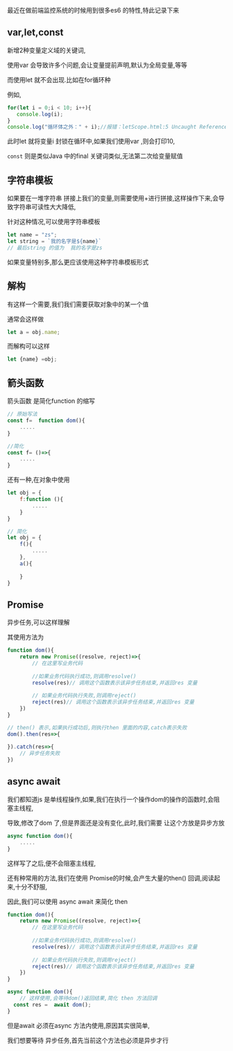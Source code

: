 

最近在做前端监控系统的时候用到很多es6 的特性,特此记录下来

## var,let,const

新增2种变量定义域的关键词,

使用var 会导致许多个问题,会让变量提前声明,默认为全局变量,等等



而使用let 就不会出现.比如在for循环种

例如,

```js
for(let i = 0;i < 10; i++){
   console.log(i);
}
console.log("循环体之外：" + i);//报错：letScope.html:5 Uncaught ReferenceError: i is not defined

```

此时let 就将变量i 封锁在循环中,如果我们使用var ,则会打印10,

`const` 则是类似Java 中的final 关键词类似,无法第二次给变量赋值

## 字符串模板

如果要在一堆字符串 拼接上我们的变量,则需要使用+进行拼接,这样操作下来,会导致字符串可读性大大降低,

针对这种情况,可以使用字符串模板

```js
let name = "zs";
let string = `我的名字是${name}`
// 最后string 的值为  我的名字是zs


```

如果变量特别多,那么更应该使用这种字符串模板形式

## 解构

有这样一个需要,我们我们需要获取对象中的某一个值

通常会这样做

```js
let a = obj.name;
```

而解构可以这样

```js
let {name} =obj;
```

## 箭头函数

箭头函数 是简化function 的缩写

```js
// 原始写法
const f=  function dom(){
    .....
}

//简化
const f= ()=>{
    .....
}
```

还有一种,在对象中使用

```js
let obj = {
    f:function (){
    	.....
	}
}

// 简化
let obj = {
    f(){
    	.....
	},
    a(){
        
    }
}

```





## Promise 

异步任务,可以这样理解

其使用方法为

```js
function dom(){
    return new Promise((resolve, reject)=>{
        // 在这里写业务代码
        
        //如果业务代码执行成功,则调用resolve()
        resolve(res)// 调用这个函数表示该异步任务结束,并返回res 变量
        
        // 如果业务代码执行失败,则调用reject()
        reject(res)// 调用这个函数表示该异步任务结束,并返回res 变量
    })
}

// then() 表示,如果执行成功后,则执行then 里面的内容,catch表示失败
dom().then(res=>{
    
}).catch(res=>{
    // 异步任务失败
})
```





## async  await

我们都知道js 是单线程操作,如果,我们在执行一个操作dom的操作的函数时,会阻塞主线程,

导致,修改了dom 了,但是界面还是没有变化,此时,我们需要 让这个方放是异步方放

```js
async function dom(){
    .....
}

```

这样写了之后,便不会阻塞主线程,

还有种常用的方法,我们在使用 Promise的时候,会产生大量的then() 回调,阅读起来,十分不舒服,

因此,我们可以使用 async  await 来简化 then

```js
function dom(){
    return new Promise((resolve, reject)=>{
        // 在这里写业务代码
        
        //如果业务代码执行成功,则调用resolve()
        resolve(res)// 调用这个函数表示该异步任务结束,并返回res 变量
        
        // 如果业务代码执行失败,则调用reject()
        reject(res)// 调用这个函数表示该异步任务结束,并返回res 变量
    })
}

async function dom(){
    // 这样使用,会等待dom()返回结果,简化 then 方法回调
  const res =  await dom();
}
```

但是await 必须在async 方法内使用,原因其实很简单,

我们想要等待 异步任务,首先当前这个方法也必须是异步才行